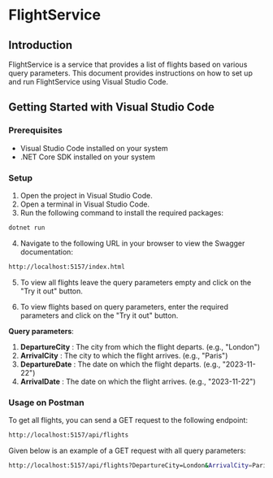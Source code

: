 # FlightService

## Introduction

FlightService is a service that provides a list of flights based on various query parameters. This document provides instructions on how to set up and run FlightService using Visual Studio Code.

## Getting Started with Visual Studio Code

### Prerequisites

- Visual Studio Code installed on your system
- .NET Core SDK installed on your system

### Setup

1. Open the project in Visual Studio Code.
2. Open a terminal in Visual Studio Code.
3. Run the following command to install the required packages:

```bash
dotnet run
```

4. Navigate to the following URL in your browser to view the Swagger documentation:

```bash
http://localhost:5157/index.html
```

5. To view all flights leave the query parameters empty and click on the "Try it out" button.

6. To view flights based on query parameters, enter the required parameters and click on the "Try it out" button.

**Query parameters**:

1. **DepartureCity** : The city from which the flight departs. (e.g., "London")
2. **ArrivalCity** : The city to which the flight arrives. (e.g., "Paris")
3. **DepartureDate** : The date on which the flight departs. (e.g., "2023-11-22")
4. **ArrivalDate** : The date on which the flight arrives. (e.g., "2023-11-22")

### Usage on Postman

To get all flights, you can send a GET request to the following endpoint:

```bash
http://localhost:5157/api/flights
```

Given below is an example of a GET request with all query parameters:

```bash
http://localhost:5157/api/flights?DepartureCity=London&ArrivalCity=Paris&DepartureDate=2023-11-22&ArrivalDate=2023-11-22
```
